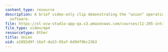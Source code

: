 ```yaml
---
content_type: resource
description: A brief video-only clip demonstrating the "union" operation in ArcGIS
  software.
file: https://ol-ocw-studio-app-qa.s3.amazonaws.com/courses/11-205-introduction-to-spatial-analysis-fall-2019/a2892d9f16afda3395af6d94f9bc23b3_MIT11_205F19_union.mp4
file_type: video/mp4
resourcetype: Other
title: Union
uid: a2892d9f-16af-da33-95af-6d94f9bc23b3
---
```

